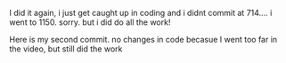 I did it again, i just get caught up in coding and i didnt commit at 714.... i went to 1150. sorry. but i did do all the work!

Here is my second commit. no changes in code becasue I went too far in the video, but still did the work
